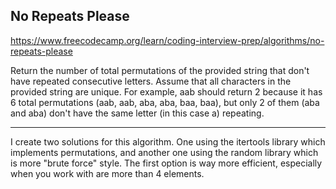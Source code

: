 ## No Repeats Please
https://www.freecodecamp.org/learn/coding-interview-prep/algorithms/no-repeats-please

Return the number of total permutations of the provided string that don't have repeated consecutive letters. Assume that all characters in the provided string are unique.
For example, aab should return 2 because it has 6 total permutations (aab, aab, aba, aba, baa, baa), but only 2 of them (aba and aba) don't have the same letter (in this case a) repeating.

-----------------------------------------------------------------------------------------
I create two solutions for this algorithm. One using the itertools library which implements permutations, and another one using the random library which is more "brute force" style. The first option is way more efficient, especially when you work with are more than 4 elements.

